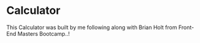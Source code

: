 # Calculator

This Calculator was built by me following along with Brian Holt from Front-End Masters Bootcamp..!
